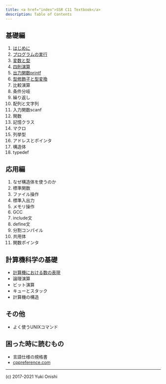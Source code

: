 ```yaml
---
title: <a href="index">SSR C11 Textbook</a>
description: Table of Contents
---
```


## 基礎編

1. [はじめに](./text/fd01)
2. [プログラムの実行](./text/fd02)
3. [変数と型](./text/fd03)
4. [四則演算](./text/fd04)
5. [出力関数printf](./text/fd05)
6. [型修飾子と型変換](./text/fd06)
7. 比較演算
8. 条件分岐
9. 繰り返し
10. 配列と文字列
11. 入力関数scanf
12. 関数
13. 記憶クラス
14. マクロ
15. 列挙型
16. アドレスとポインタ
17. 構造体
18. typedef

## 応用編

1. なぜ構造体を使うのか
2. 標準関数
3. ファイル操作
4. 標準入出力
5. メモリ操作
6. GCC
7. include文
8. define文
9. 分割コンパイル
10. 共用体
11. 関数ポインタ

## 計算機科学の基礎

- [計算機における数の表現](./text/cs01)
- 論理演算
- ビット演算
- キューとスタック
- 計算機の構造

## その他

- よく使うUNIXコマンド

## 困った時に読むもの

- 言語仕様の規格書
- [cppreference.com](http://en.cppreference.com/w/)

- - - 
(c) 2017-2021 Yuki Onishi
